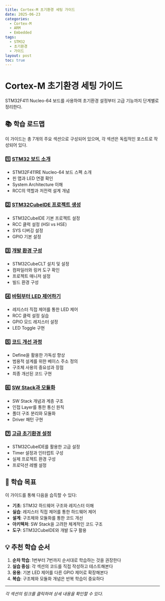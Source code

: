```yaml
---
title: Cortex-M 초기환경 세팅 가이드
date: 2025-06-23
categories:
  - Cortex-M
  - ARM
  - Embedded
tags:
  - STM32
  - 초기환경
  - 가이드
layout: post
toc: true
---
```


# Cortex-M 초기환경 세팅 가이드

STM32F411 Nucleo-64 보드를 사용하여 초기환경 설정부터 고급 기능까지 단계별로 정리한다.

## 📚 학습 로드맵

이 가이드는 총 7개의 주요 섹션으로 구성되어 있으며, 각 섹션은 독립적인 포스트로 작성되어 있다.

### 1️⃣ [STM32 보드 소개](/posts/cortex-m-board-introduction)
- STM32F411RE Nucleo-64 보드 스펙 소개
- 핀 맵과 LED 연결 확인
- System Architecture 이해
- RCC의 역할과 저전력 설계 개념

### 2️⃣ [STM32CubeIDE 프로젝트 생성](/posts/cortex-m-project-setup)
- STM32CubeIDE 기본 프로젝트 설정
- RCC 클럭 설정 (HSI vs HSE)
- SYS 디버깅 설정
- GPIO 기본 설정

### 3️⃣ [개발 환경 구성](/posts/cortex-m-development-environment)
- STM32CubeCLT 설치 및 설정
- 컴파일러와 링커 도구 확인
- 프로젝트 매니저 설정
- 빌드 환경 구성

### 4️⃣ [바텀부터 LED 제어하기](/posts/cortex-m-led-control-basics)
- 레지스터 직접 제어를 통한 LED 제어
- RCC 클럭 설정 실습
- GPIO 모드 레지스터 설정
- LED Toggle 구현

### 5️⃣ [코드 개선 과정](/posts/cortex-m-code-improvement)
- Define을 활용한 가독성 향상
- 범용적 설계를 위한 베이스 주소 정의
- 구조체 사용의 중요성과 장점
- 최종 개선된 코드 구현

### 6️⃣ [SW Stack과 모듈화](/posts/cortex-m-software-stack)
- SW Stack 개념과 계층 구조
- 인접 Layer를 통한 통신 원칙
- 폴더 구조 분리와 모듈화
- Driver 패턴 구현

### 7️⃣ [고급 초기환경 설정](/posts/cortex-m-advanced-setup)
- STM32CubeIDE를 활용한 고급 설정
- Timer 설정과 인터럽트 구성
- 실제 프로젝트 환경 구성
- 프로덕션 레벨 설정

## 🎯 학습 목표

이 가이드를 통해 다음을 습득할 수 있다:

- **기초**: STM32 하드웨어 구조와 레지스터 이해
- **실습**: 레지스터 직접 제어를 통한 하드웨어 제어
- **설계**: 구조체와 모듈화를 통한 코드 개선
- **아키텍처**: SW Stack을 고려한 체계적인 코드 구조
- **도구**: STM32CubeIDE와 개발 도구 활용

## 💡 추천 학습 순서

1. **순차 학습**: 1번부터 7번까지 순서대로 학습하는 것을 권장한다
2. **실습 중심**: 각 섹션의 코드를 직접 작성하고 테스트해본다
3. **응용**: 기본 LED 제어를 다른 GPIO 제어로 확장해본다
4. **복습**: 구조체와 모듈화 개념은 반복 학습이 중요하다

---

*각 섹션의 링크를 클릭하여 상세 내용을 확인할 수 있다.*
